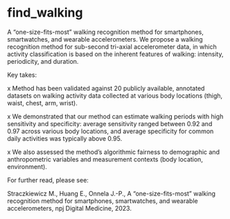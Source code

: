 # find_walking
A “one-size-fits-most” walking recognition method for smartphones, smartwatches, and wearable accelerometers.
We propose a walking recognition method for sub-second tri-axial accelerometer data, in which activity classification is based on the inherent features of walking: intensity, periodicity, and duration.

Key takes:

x Method has been validated against 20 publicly available, annotated datasets on walking activity data collected at various body locations (thigh, waist, chest, arm, wrist).

x We demonstrated that our method can estimate walking periods with high sensitivity and specificity: average sensitivity ranged between 0.92 and 0.97 across various body locations, and average specificity for common daily activities was typically above 0.95.

x We also assessed the method’s algorithmic fairness to demographic and anthropometric variables and measurement contexts (body location, environment).


For further read, please see:

Straczkiewicz M., Huang E., Onnela J.-P., A “one-size-fits-most” walking recognition method for smartphones, smartwatches, and wearable accelerometers, npj Digital Medicine, 2023.
